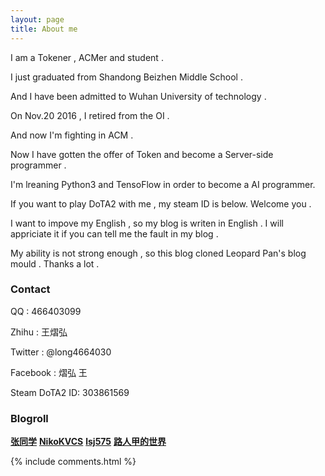 ```yaml
---
layout: page
title: About me
---
```


<link rel="stylesheet" href="../css/buttons.css">

I am a Tokener , ACMer and student .

<p>

I just graduated from Shandong Beizhen Middle School .

<p>

And I have been admitted to Wuhan University of technology .

<p>

On Nov.20 2016 , I retired from the OI .

<p>

And now I'm fighting in ACM .

<p>
  
Now I have gotten the offer of Token and become a Server-side programmer .

<p>

I'm lreaning Python3 and TensoFlow in order to become a AI programmer.

<p>

If you want to play DoTA2 with me , my steam ID is below. Welcome you .

<p>

I want to impove my English , so my blog is writen in English . I will appriciate it if you can tell me the fault in my blog .

<p>

My ability is not strong enough , so this blog cloned Leopard Pan's blog mould . Thanks a lot .

<p>

<h3> Contact </h3>

<p>

QQ : 466403099

<p>

Zhihu : 王熠弘

<p>

Twitter : @long4664030

<p>

Facebook : 熠弘 王

<p>

Steam DoTA2 ID: 303861569

<p>

<h3> Blogroll </h3>

<p>

<a href="http://blog.zhangone.top/" class="button button-rounded"><strong>张同学</strong></a>
<a href="https://nikokvcs.github.io/" class="button button-rounded" ><strong>NikoKVCS</strong></a>
<a href="https://lsj575.github.io/" class="button button-rounded" ><strong>lsj575</strong></a>
<a href="http://untitled.pw/" class="button button-rounded" ><strong>路人甲的世界</strong></a>

<p>

{% include comments.html %}



